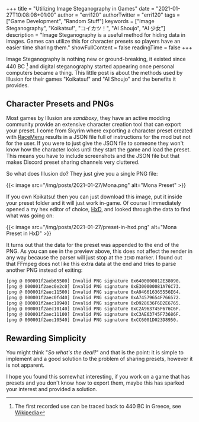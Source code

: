 +++
title = "Utilizing Image Steganography in Games"
date = "2021-01-27T10:08:08+01:00"
author = "erri120"
authorTwitter = "erri120"
tags = ["Game Development", "Random Stuff"]
keywords = ["Image Steganography", "Koikatsu!", "コイカツ！", "AI Shoujo", "AI 少女"]
description = "Image Steganography is a useful method for hiding data in images. Games can utilize this for character presets so players have an easier time sharing them."
showFullContent = false
readingTime = false
+++

Image Steganography is nothing new or ground-breaking, it existed since 440 BC [^1] and digital steganography started appearing once personal computers became a thing. This little post is about the methods used by Illusion for their games "Koikatsu!" and "AI Shoujo" and the benefits it provides.

[^1]: The first recorded use can be traced back to 440 BC in Greece, see [Wikipedia](https://en.wikipedia.org/wiki/Steganography#History)

## Character Presets and PNGs

Most games by Illusion are _sandboxy_, they have an active modding community provide an extensive character creation tool that can export your preset. I come from Skyrim where exporting a character preset created with [RaceMenu](https://www.nexusmods.com/skyrimspecialedition/mods/19080) results in a JSON file full of instructions for the mod but not for the user. If you were to just give the JSON file to someone they won't know how the character looks until they start the game and load the preset. This means you have to include screenshots and the JSON file but that makes Discord preset sharing channels very cluttered.

So what does Illusion do? They just give you a single PNG file:

{{< image src="/img/posts/2021-01-27/Mona.png" alt="Mona Preset" >}}

If you own Koikatsu! then you can just download this image, put it inside your preset folder and it will just work in-game. Of course I immediately opened a my hex editor of choice, [HxD](https://mh-nexus.de/en/hxd/), and looked through the data to find what was going on:

{{< image src="/img/posts/2021-01-27/preset-in-hxd.png" alt="Mona Preset in HxD" >}}

It turns out that the data for the preset was appended to the end of the PNG. As you can see in the preview above, this does not affect the render in any way because the parser will just stop at the `IEND` marker. I found out that FFmpeg does not like this extra data at the end and tries to parse another PNG instead of exiting:

```txt
[png @ 000001f2aeb65500] Invalid PNG signature 0x6400000012E38090.
[png @ 000001f2aec0e2c0] Invalid PNG signature 0xE300000081A76C73.
[png @ 000001f2aec11500] Invalid PNG signature 0xA946616365556E64.
[png @ 000001f2aec0fd40] Invalid PNG signature 0xA74579654F766572.
[png @ 000001f2aec10940] Invalid PNG signature 0xD928636F6D2E6765.
[png @ 000001f2aec10140] Invalid PNG signature 0xC2A963745F676C6F.
[png @ 000001f2aec11100] Invalid PNG signature 0xC3AE63745F73686F.
[png @ 000001f2aec10540] Invalid PNG signature 0xCC6001D023D8950.
```

## Rewarding Simplicity

You might think "_So what's the deal?_" and that is the point: it is simple to implement and a good solution to the problem of sharing presets, however it is not apparent.

I hope you found this somewhat interesting, if you work on a game that has presets and you don't know how to export them, maybe this has sparked your interest and provided a solution.
